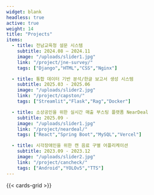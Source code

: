 ```yaml
---
widget: blank
headless: true
active: true
weight: 14
title: "Projects"
items:
  - title: 전남교육청 설문 시스템
    subtitle: 2024.08 – 2024.11
    image: "/uploads/slider1.jpg"
    link: "/project/jne-survey/"
    tags: ["Django","HTML","CSS","Nginx"]

  - title: 통합 데이터 기반 분석/한글 보고서 생성 시스템
    subtitle: 2025.03 - 2025.06
    image: "/uploads/slider2.jpg"
    link: "/project/capston/"
    tags: ["Streamlit","Flask","Rag","Docker"]

  - title: 소상공인을 위한 실시간 매출 부스팅 플랫폼 NearDeal
    subtitle: 2025.09 - 
    image: "/uploads/slider1.jpg"
    link: "/project/neardeal/"
    tags: ["React","Spring Boot","MySQL","Vercel"]

  - title: 시각장애인을 위한 캔 음료 구별 어플리케이션
    subtitle: 2023.09 - 2023.12
    image: "/uploads/slider2.jpg"
    link: "/project/cancheck/"
    tags: ["Android","YOLOv5","TTS"]
---
```


{{< cards-grid >}}
